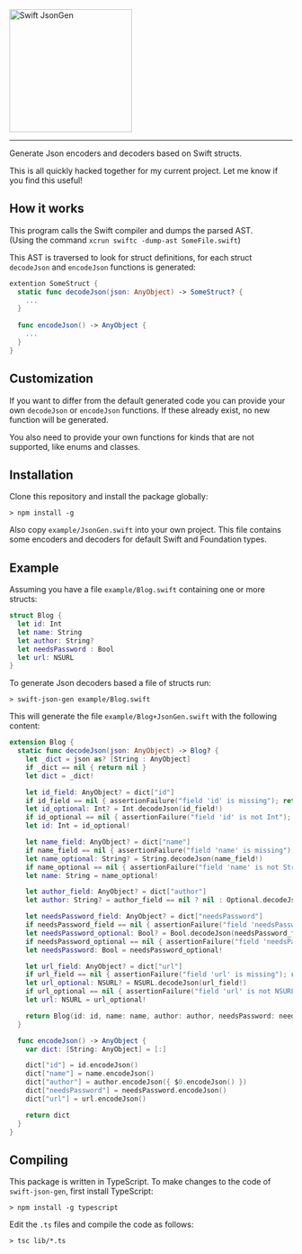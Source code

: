 <img src="https://cloud.githubusercontent.com/assets/75655/5062099/8cc5f3f8-6db3-11e4-8620-c3da216c1262.png" width="218" alt="Swift JsonGen">
<hr>

Generate Json encoders and decoders based on Swift structs.

This is all quickly hacked together for my current project.
Let me know if you find this useful!


How it works
------------

This program calls the Swift compiler and dumps the parsed AST.  
(Using the command `xcrun swiftc -dump-ast SomeFile.swift`)

This AST is traversed to look for struct definitions, for each struct
`decodeJson` and `encodeJson` functions is generated:

```swift
extention SomeStruct {
  static func decodeJson(json: AnyObject) -> SomeStruct? {
    ...
  }
  
  func encodeJson() -> AnyObject {
    ...
  }
}
```

Customization
-------------

If you want to differ from the default generated code you can provide your own
`decodeJson` or `encodeJson` functions. If these already exist, no new
function will be generated.

You also need to provide your own functions for kinds that are not supported,
like enums and classes.  


Installation
------------

Clone this repository and install the package globally:

    > npm install -g
    
Also copy `example/JsonGen.swift` into your own project.
This file contains some encoders and decoders for default Swift and Foundation
types.


Example
-------

Assuming you have a file `example/Blog.swift` containing one or more structs:

```swift
struct Blog {
  let id: Int
  let name: String
  let author: String?
  let needsPassword : Bool
  let url: NSURL
}
```

To generate Json decoders based a file of structs run:

    > swift-json-gen example/Blog.swift

This will generate the file `example/Blog+JsonGen.swift` with the following
content:

```swift
extension Blog {
  static func decodeJson(json: AnyObject) -> Blog? {
    let _dict = json as? [String : AnyObject]
    if _dict == nil { return nil }
    let dict = _dict!

    let id_field: AnyObject? = dict["id"]
    if id_field == nil { assertionFailure("field 'id' is missing"); return nil }
    let id_optional: Int? = Int.decodeJson(id_field!)
    if id_optional == nil { assertionFailure("field 'id' is not Int"); return nil }
    let id: Int = id_optional!

    let name_field: AnyObject? = dict["name"]
    if name_field == nil { assertionFailure("field 'name' is missing"); return nil }
    let name_optional: String? = String.decodeJson(name_field!)
    if name_optional == nil { assertionFailure("field 'name' is not String"); return nil }
    let name: String = name_optional!

    let author_field: AnyObject? = dict["author"]
    let author: String? = author_field == nil ? nil : Optional.decodeJson({ String.decodeJson($0) }, author_field!)

    let needsPassword_field: AnyObject? = dict["needsPassword"]
    if needsPassword_field == nil { assertionFailure("field 'needsPassword' is missing"); return nil }
    let needsPassword_optional: Bool? = Bool.decodeJson(needsPassword_field!)
    if needsPassword_optional == nil { assertionFailure("field 'needsPassword' is not Bool"); return nil }
    let needsPassword: Bool = needsPassword_optional!

    let url_field: AnyObject? = dict["url"]
    if url_field == nil { assertionFailure("field 'url' is missing"); return nil }
    let url_optional: NSURL? = NSURL.decodeJson(url_field!)
    if url_optional == nil { assertionFailure("field 'url' is not NSURL"); return nil }
    let url: NSURL = url_optional!

    return Blog(id: id, name: name, author: author, needsPassword: needsPassword, url: url)
  }

  func encodeJson() -> AnyObject {
    var dict: [String: AnyObject] = [:]

    dict["id"] = id.encodeJson()
    dict["name"] = name.encodeJson()
    dict["author"] = author.encodeJson({ $0.encodeJson() })
    dict["needsPassword"] = needsPassword.encodeJson()
    dict["url"] = url.encodeJson()

    return dict
  }
}
```

Compiling
---------

This package is written in TypeScript. To make changes to the code of `swift-json-gen`, first install TypeScript:

    > npm install -g typescript

Edit the `.ts` files and compile the code as follows:

    > tsc lib/*.ts

